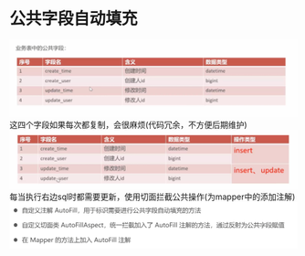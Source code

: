 # 公共字段自动填充
![img.png](img.png)<br>
这四个字段如果每次都复制，会很麻烦(代码冗余，不方便后期维护)<br>
![img_1.png](img_1.png)<br>
每当执行右边sql时都需要更新，使用切面拦截公共操作(为mapper中的添加注解)<br>
![img_2.png](img_2.png)